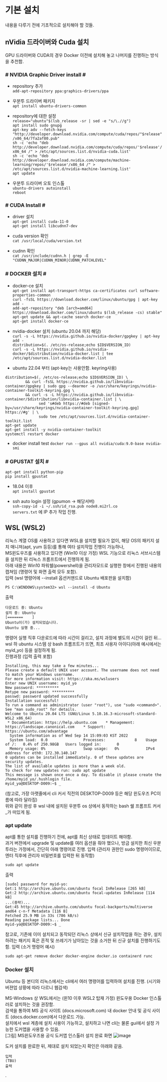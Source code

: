 # 기본 설치  
내용을 다루기 전에 기초적으로 설치해야 할 것들.  

## nVidia 드라이버와 Cuda 설치
GPU 드라이버와 CUDA의 경우 Docker 이전에 설치해 놓고 나머지를 진행하는 방식을 추천함.  

### # NVIDIA Graphic Driver install \#  
* repository 추가  
```add-apt-repository ppa:graphics-drivers/ppa```  

* 우분투 드라이버 패키지  
```apt install ubuntu-drivers-common```  

* repository에 대한 설정  
```release="ubuntu"$(lsb_release -sr | sed -e "s/\.//g")```  
```apt install sudo gnupg```  
```apt-key adv --fetch-keys "http://developer.download.nvidia.com/compute/cuda/repos/"$release"/x86_64/7fa2af80.pub"```  
```sh -c 'echo "deb http://developer.download.nvidia.com/compute/cuda/repos/'$release'/x86_64 /" > /etc/apt/sources.list.d/nvidia-cuda.list'```  
```sh -c 'echo "deb http://developer.download.nvidia.com/compute/machine-learning/repos/'$release'/x86_64 /" > /etc/apt/sources.list.d/nvidia-machine-learning.list'```  
```apt update```  

* 우분투 드라이버 오토 인스톨  
```ubuntu-drivers autoinstall```  
```reboot```  

### # CUDA Install \#  
* driver 설치  
```apt-get install cuda-11-0```  
```apt-get install libcudnn7-dev```  

* cuda version 확인  
```cat /usr/local/cuda/version.txt```  

* cudnn 확인  
```cat /usr/include/cudnn.h | grep -E "CUDNN_MAJOR|CUDNN_MINOR|CUDNN_PATCHLEVEL"```  

### # DOCKER 설치 \#
* docker-ce 설치  
```apt-get install apt-transport-https ca-certificates curl software-properties-common```  
```curl -fsSL https://download.docker.com/linux/ubuntu/gpg | apt-key add -```  
```add-apt-repository "deb [arch=amd64] https://download.docker.com/linux/ubuntu $(lsb_release -cs) stable"```  
```apt-get update && apt-cache search docker-ce```  
```apt-get install docker-ce```  

* nvidia-docker 설치 (ubuntu 20.04 까지 해당)  
```curl -s -L https://nvidia.github.io/nvidia-docker/gpgkey | apt-key add -```  
```distribution=$(. /etc/os-release;echo $ID$VERSION_ID)```  
```curl -s -L https://nvidia.github.io/nvidia-docker/$distribution/nvidia-docker.list | tee /etc/apt/sources.list.d/nvidia-docker.list```  

* ubuntu 22.04 부터 (apt-key는 사용안함. keyring사용)
```
distribution=$(. /etc/os-release;echo $ID$VERSION_ID) \
         && curl -fsSL https://nvidia.github.io/libnvidia-container/gpgkey | sudo gpg --dearmor -o /usr/share/keyrings/nvidia-container-toolkit-keyring.gpg \
         && curl -s -L https://nvidia.github.io/libnvidia-container/$distribution/libnvidia-container.list | \
               sed 's#deb https://#deb [signed-by=/usr/share/keyrings/nvidia-container-toolkit-keyring.gpg] https://#g' | \
               sudo tee /etc/apt/sources.list.d/nvidia-container-toolkit.list
apt-get update
apt-get install -y nvidia-container-toolkit
systemctl restart docker
```

* docker install test
```docker run --gpus all nvidia/cuda:9.0-base nvidia-smi```

### # GPUSTAT 설치 \#
```apt-get install python-pip```  
```pip install gpustat```  

* 18.04 이후  
```apt install gpustat```  

* ssh auto login 설정 (gpumon -> 해당서버)  
```ssh-copy-id -i ~/.ssh/id_rsa.pub node8.mi2rl.co```  
```servers.txt``` 에 IP 추가 작업 진행. 


## WSL (WSL2)  
리눅스 계열 OS를 사용하고 있다면 WSL을 설치할 필요가 없이, 해당 OS의 패키지 설치 매니져(apt, yum 등등)를 통해 
여타 설치작업 진행이 가능하나,  
MS윈도우즈를 사용하고 있다면 (Win10 이상 가정) WSL 기능으로 리눅스 서브시스템을 설치한 뒤 리눅스 프롬프트에서 진행하게 됨.  
아래 내용은 Win10 파워쉘(powershell)을 관리자모드로 실행한 창에서 진행된 내용의 캡쳐임 (명령어 및 화면 출력 모두 포함).  
입력 (wsl 명령어에 --install 옵션커맨드로 Ubuntu 배포판을 설치함)
```
PS C:\WINDOWS\system32> wsl --install -d Ubuntu
```
출력
```
다운로드 중: Ubuntu
설치 중: Ubuntu
[=======    ]
Ubuntu이(가) 설치되었습니다.
Ubuntu 실행 중...
```
명령어 실행 직후 다운로드에 따라 시간이 걸리고, 설치 과정에 별도의 시간이 걸린 뒤...  
wsl 하 ubuntu 시스템 상 bash 프롬프트가 뜨면, 최초 사용자 아이디(아래 예시에서는 myid_yo) 등을 설정하게 됨.  
진행과정 (입력 출력 포함)
```
Installing, this may take a few minutes...
Please create a default UNIX user account. The username does not need to match your Windows username.
For more information visit: https://aka.ms/wslusers
Enter new UNIX username: myid_yo
New password: **********
Retype new password: **********
passwd: password updated successfully
Installation successful!
To run a command as administrator (user "root"), use "sudo <command>".
See "man sudo_root" for details.
Welcome to Ubuntu 20.04 LTS (GNU/Linux 5.10.16.3-microsoft-standard-WSL2 x86_64)
 * Documentation: https://help.ubuntu.com    * Management: https://landscape.canonical.com    * Support: https://ubuntu.com/advantage
  System information as of Wed Sep 14 15:09:03 KST 2022
  System load:  0.0                Processes:             8    Usage of /:   0.4% of 250.98GB   Users logged in:       0
  Memory usage: 0%                 Swap usage:   0%            IPv4 address for eth0: 172.30.140.147
0 updates can be installed immediately. 0 of these updates are security updates.
The list of available updates is more than a week old.
To check for new updates run: sudo apt update
This message is shown once once a day. To disable it please create the
/home/myid_yo/.hushlogin file.
myid_yo@DESKTOP-D009:~$ _
```
(참고로, 가장 아랫줄에서 cli 커서 직전의 DESKTOP-D009 등은 해당 윈도우즈 PC이름에 따라 달라짐)  
위와 같이 완성 후 wsl 내에 설치된 우분투 os 상에서 동작하는 bash 쉘 프롬프트 커서_가 떠있게 됨.  

### apt update
apt를 통한 설치를 진행하기 전에, apt를 최신 상태로 업데이트 해야함.  
과거 버젼에서 upgrade 및 update를 여러 옵션을 줘야 했으나, 방금 설치한 최신 우분투라는 가정에서, 간단히 아래 명령어로 진행. 
입력 (관리자 권한인 sudo 명령어이므로, 엔터 직후에 관리자 비밀번호를 입력한 뒤 동작함)
```
sudo apt update
```
출력
```
[sudo] password for myid-yo:
Get:1 http://archive.ubuntu.com/ubuntu focal InRelease [265 kB]
Get:2 http://archive.ubuntu.com/ubuntu focal-updates InRelease [114 kB]
...(중략)...
Get:45 http://archive.ubuntu.com/ubuntu focal-backports/multiverse amd64 c-n-f Metadata [116 B]
Fetched 25.9 MB in 33s (786 kB/s)
Reading package lists... Done
myid-yo@DESKTOP-D009:~$ _
```
참고로, 기존에 이미 설치되고 동작되던 리눅스 상에서 신규 설치작업을 하는 경우, 
설치하려는 패키지 혹은 흔적 및 쓰레기가 남아있는 것을 소거한 뒤 신규 설치를 진행하기도 함. 
입력 (소거 명령어 예시)
```
sudo apt-get remove docker docker-engine docker.io containerd runc
```

### Docker 설치
Ubuntu 등 본디의 리눅스에서는 cli에서 여러 명령어를 입력하여 설치를 진행. (시기와 버젼업 상황에 따라 다르니 웹검색)  

MS-Windows 상 WSL에서는 (윈10 이후 WSL2 탑재 가정) 윈도우용 Docker 인스톨러로 설치하는 것을 권장함.  
검색을 통하여 MS 공식 사이트 (docs.microsoft.com) 내 docker 안내 및 공식 사이트 (docs.docker.com)에서 다운로드 가능.  
설치에서 wsl 계층에 설치 사용이 가능하고, 설치하고 나면 cli는 물론 gui에서 설정 가능한 도커앱을 사용할 수 있음.  
[그림] MS윈도우즈용 공식 도커앱 인스톨러 설치 완료 화면
![image](https://user-images.githubusercontent.com/49431924/190540258-06d0f89c-fb11-40f9-aae2-c6a6bec18eb6.png)

도커 설치를 완료한 뒤, 제대로 설치 되었는지 확인은 아래와 같음. 
```
입력
(TBU)
출력
```
.
